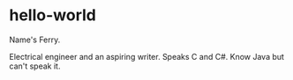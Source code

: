 # hello-world

Name's Ferry.

Electrical engineer and an aspiring writer.
Speaks C and C#. Know Java but can't speak it.
